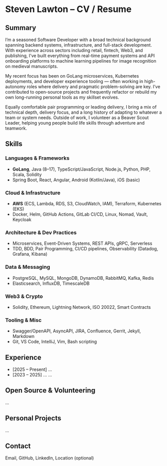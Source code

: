 # Steven Lawton – CV / Resume

## Summary

I’m a seasoned Software Developer with a broad technical background spanning backend systems, infrastructure, and 
full-stack development. With experience across sectors including retail, fintech, Web3, and publishing, I’ve built 
everything from real-time payment systems and API onboarding platforms to machine learning pipelines for image 
recognition on medieval manuscripts.

My recent focus has been on GoLang microservices, Kubernetes deployments, and developer experience tooling — often 
working in high-autonomy roles where delivery and pragmatic problem-solving are key. I’ve contributed to open-source 
projects and frequently refactor or rebuild my own long-running personal tools as my skillset evolves.

Equally comfortable pair programming or leading delivery, I bring a mix of technical depth, delivery focus, and a long 
history of adapting to whatever a team or system needs. Outside of work, I volunteer as a Beaver Scout Leader, helping 
young people build life skills through adventure and teamwork.


## Skills

### Languages & Frameworks
- **GoLang**, Java (8–17), TypeScript/JavaScript, Node.js, Python, PHP, Scala, Solidity
- Spring Boot, React, Angular, Android (Kotlin/Java), iOS (basic)

### Cloud & Infrastructure
- **AWS** (ECS, Lambda, RDS, S3, CloudWatch, IAM), Terraform, Kubernetes (EKS)
- Docker, Helm, GitHub Actions, GitLab CI/CD, Linux, Nomad, Vault, Keycloak

### Architecture & Dev Practices
- Microservices, Event-Driven Systems, REST APIs, gRPC, Serverless
- TDD, BDD, Pair Programming, CI/CD pipelines, Observability (Datadog, Grafana, Kibana)

### Data & Messaging
- PostgreSQL, MySQL, MongoDB, DynamoDB, RabbitMQ, Kafka, Redis
- Elasticsearch, InfluxDB, TimescaleDB

### Web3 & Crypto
- Solidity, Ethereum, Lightning Network, ISO 20022, Smart Contracts

### Tooling & Misc
- Swagger/OpenAPI, AsyncAPI, JIRA, Confluence, Gerrit, Jekyll, Markdown
- Git, VS Code, IntelliJ, Vim, Bash scripting


## Experience
- [2025 – Present] ...
- [2023 – 2025] ...
  ...

## Open Source & Volunteering
...

## Personal Projects
...

## Contact
Email, GitHub, LinkedIn, Location (optional)
